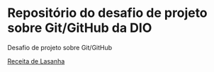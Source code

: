 # Repositório do desafio de projeto sobre Git/GitHub da DIO
Desafio de projeto sobre Git/GitHub

[Receita de Lasanha](https://www.tudogostoso.com.br/receita/876-lasanha-de-carne-moida.html)

